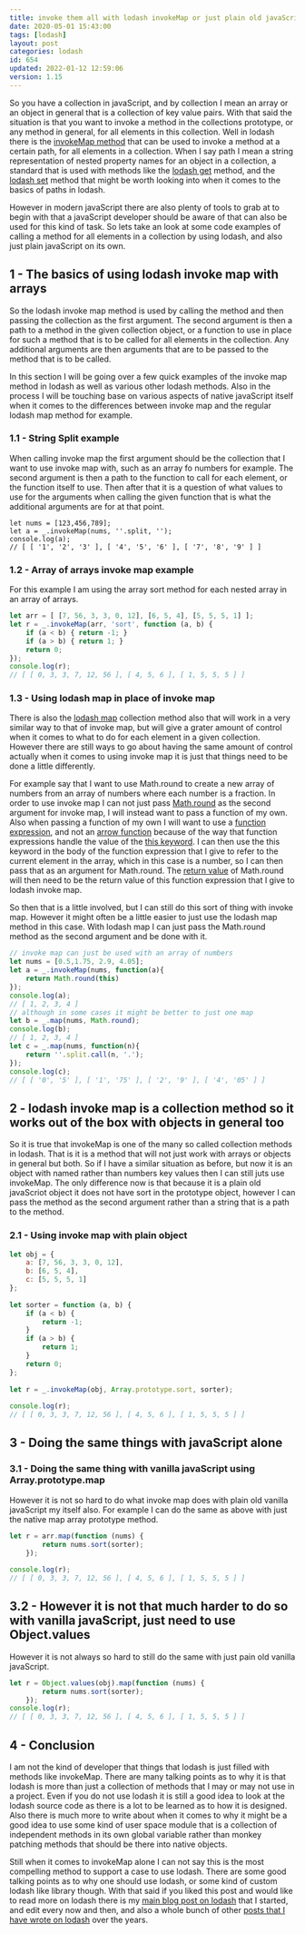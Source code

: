 ```yaml
---
title: invoke them all with lodash invokeMap or just plain old javaScript
date: 2020-05-01 15:43:00
tags: [lodash]
layout: post
categories: lodash
id: 654
updated: 2022-01-12 12:59:06
version: 1.15
---
```


So you have a collection in javaScript, and by collection I mean an array or an object in general that is a collection of key value pairs. With that said the situation is that you want to invoke a method in the collections prototype, or any method in general, for all elements in this collection. Well in lodash there is the [invokeMap method](https://lodash.com/docs/4.17.15#invokeMap) that can be used to invoke a method at a certain path, for all elements in a collection. When I say path I mean a string representation of nested property names for an object in a collection, a standard that is used with methods like the [lodash get](/2018/09/24/lodash_get/) method, and the [lodash set](/2018/12/04/lodash_set/) method that might be worth looking into when it comes to the basics of paths in lodash.

However in modern javaScript there are also plenty of tools to grab at to begin with that a javaScript developer should be aware of that can also be used for this kind of task. So lets take an look at some code examples of calling a method for all elements in a collection by using lodash, and also just plain javaScript on its own.

<!-- more -->

## 1 - The basics of using lodash invoke map with arrays

So the lodash invoke map method is used by calling the method and then passing the collection as the first argument. The second argument is then a path to a method in the given collection object, or a function to use in place for such a method that is to be called for all elements in the collection. Any additional arguments are then arguments that are to be passed to the method that is to be called.

In this section I will be going over a few quick examples of the invoke map method in lodash as well as various other lodash methods. Also in the process I will be touching base on various aspects of native javaScript itself when it comes to the differences between invoke map and the regular lodash map method for example.

### 1.1 - String Split example

When calling invoke map the first argument should be the collection that I want to use invoke map with, such as an array fo numbers for example. The second argument is then a path to the function to call for each element, or the function itself to use. Then after that it is a question of what values to use for the arguments when calling the given function that is what the additional arguments are for at that point.

```
let nums = [123,456,789];
let a = _.invokeMap(nums, ''.split, '');
console.log(a);
// [ [ '1', '2', '3' ], [ '4', '5', '6' ], [ '7', '8', '9' ] ]
```

### 1.2 - Array of arrays invoke map example

For this example I am using the array sort method for each nested array in an array of arrays.

```js
let arr = [ [7, 56, 3, 3, 0, 12], [6, 5, 4], [5, 5, 5, 1] ];
let r = _.invokeMap(arr, 'sort', function (a, b) {
    if (a < b) { return -1; }
    if (a > b) { return 1; }
    return 0;
});
console.log(r);
// [ [ 0, 3, 3, 7, 12, 56 ], [ 4, 5, 6 ], [ 1, 5, 5, 5 ] ]
```

### 1.3 - Using lodash map in place of invoke map

There is also the [lodash map](/2018/02/02/lodash_map/) collection method also that will work in a very similar way to that of invoke map, but will give a grater amount of control when it comes to what to do for each element in a given collection. However there are still ways to go about having the same amount of control actually when it comes to using invoke map it is just that things need to be done a little differently. 

For example say that I want to use Math.round to create a new array of numbers from an array of numbers where each number is a fraction. In order to use invoke map I can not just pass [Math.round](/2020/06/15/js-math-round/) as the second argument for invoke map, I will instead want to pass a function of my own. Also when passing a function of my own I will want to use a [function expression](/2019/01/27/js-function-expression/), and not an [arrow function](/2019/02/17/js-arrow-functions/) because of the way that function expressions handle the value of the [this keyword](/2017/04/14/js-this-keyword/). I can then use the this keyword in the body of the function expression that I give to refer to the current element in the array, which in this case is a number, so I can then pass that as an argument for Math.round. The [return value](/2019/03/01/js-javascript-return/) of Math.round will then need to be the return value of this function expression that I give to lodash invoke map.

So then that is a little involved, but I can still do this sort of thing with invoke map. However it might often be a little easier to just use the lodash map method in this case. With lodash map I can just pass the Math.round method as the second argument and be done with it.

```js
// invoke map can just be used with an array of numbers
let nums = [0.5,1.75, 2.9, 4.05];
let a = _.invokeMap(nums, function(a){
    return Math.round(this)
});
console.log(a);
// [ 1, 2, 3, 4 ]
// although in some cases it might be better to just one map
let b = _.map(nums, Math.round);
console.log(b);
// [ 1, 2, 3, 4 ]
let c = _.map(nums, function(n){
    return ''.split.call(n, '.');
});
console.log(c);
// [ [ '0', '5' ], [ '1', '75' ], [ '2', '9' ], [ '4', '05' ] ]
```

## 2 - lodash invoke map is a collection method so it works out of the box with objects in general too

So it is true that invokeMap is one of the many so called collection methods in lodash. That is it is a method that will not just work with arrays or objects in general but both. So if I have a similar situation as before, but now it is an object with named rather than numbers key values then I can still juts use invokeMap. The only difference now is that because it is a plain old javaScriot object it does not have sort in the prototype object, however I can pass the method as the second argument rather than a string that is a path to the method.

### 2.1 - Using invoke map with plain object

```js
let obj = {
    a: [7, 56, 3, 3, 0, 12],
    b: [6, 5, 4],
    c: [5, 5, 5, 1]
};
 
let sorter = function (a, b) {
    if (a < b) {
        return -1;
    }
    if (a > b) {
        return 1;
    }
    return 0;
};
 
let r = _.invokeMap(obj, Array.prototype.sort, sorter);
 
console.log(r);
// [ [ 0, 3, 3, 7, 12, 56 ], [ 4, 5, 6 ], [ 1, 5, 5, 5 ] ]
```


## 3 - Doing the same things with javaScript alone

### 3.1 - Doing the same thing with vanilla javaScript using Array.prototype.map

However it is not so hard to do what invoke map does with plain old vanilla javaScript my itself also. For example I can do the same as above with just the native map array prototype method.

```js
let r = arr.map(function (nums) {
        return nums.sort(sorter);
    });
 
console.log(r);
// [ [ 0, 3, 3, 7, 12, 56 ], [ 4, 5, 6 ], [ 1, 5, 5, 5 ] ]
```


## 3.2 - However it is not that much harder to do so with vanilla javaScript, just need to use Object.values

However it is not always so hard to still do the same with just pain old vanilla javaScript.
```js
let r = Object.values(obj).map(function (nums) {
        return nums.sort(sorter);
    });
console.log(r);
// [ [ 0, 3, 3, 7, 12, 56 ], [ 4, 5, 6 ], [ 1, 5, 5, 5 ] ]
```

## 4 - Conclusion

I am not the kind of developer that things that lodash is just filled with methods like invokeMap. There are many talking points as to why it is that lodash is more than just a collection of methods that I may or may not use in a project. Even if you do not use lodash it is still a good idea to look at the lodash source code as there is a lot to be learned as to how it is designed. Also there is much more to write about when it comes to why it might be a good idea to use some kind of user space module that is a collection of independent methods in its own global variable rather than monkey patching methods that should be there into native objects.

Still when it comes to invokeMap alone I can not say this is the most compelling method to support a case to use lodash. There are some good talking points as to why one should use lodash, or some kind of custom lodash like library though. With that said if you liked this post and would like to read more on lodash there is my [main blog post on lodash](/2019/02/15/lodash/) that I started, and edit every now and then, and also a whole bunch of other [posts that I have wrote on lodash](/categories/lodash/) over the years.

